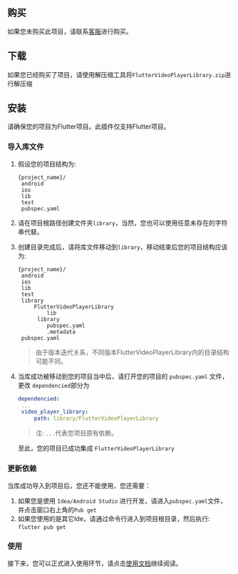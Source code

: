 ## 购买

如果您未购买此项目，请联系[客服](http://wpa.qq.com/msgrd?v=3&uin=690717394&site=qq&menu=yes)进行购买。

## 下载

如果您已经购买了项目，请使用解压缩工具将`FlutterVideoPlayerLibrary.zip`进行解压缩

## 安装

请确保您的项目为Flutter项目。此插件仅支持Flutter项目。

### 导入库文件

1. 假设您的项目结构为:

   ````
   {project_name}/
   	android
   	ios
   	lib
   	test
   	pubspec.yaml
   ````

2. 请在项目根路径创建文件夹`library`，当然，您也可以使用任意未存在的字符串代替。

3. 创建目录完成后，请将库文件移动到`library`，移动结束后您的项目结构应该为:

   ````
   {project_name}/
   	android
   	ios
   	lib
   	test
   	library
     	FlutterVideoPlayerLibrary
     		lib
         library  		
     		pubspec.yaml
     		.metadata
   	pubspec.yaml
   ````

   >  由于版本迭代关系，不同版本FlutterVideoPlayerLibrary内的目录结构可能不同。

4. 当库成功被移动到您的项目当中后，请打开您的项目的 `pubspec.yaml` 文件，更改 `dependencied`部分为

   ````yaml
   dependencied:
   	...
   	video_player_library:
     	path: library/FlutterVideoPlayerLibrary
   ````

   > 注: `...`代表您项目原有依赖。

   至此，您的项目已成功集成 `FlutterVideoPlayerLibrary`

### 更新依赖

当库成功导入到项目后，您还不能使用，您还需要：

1. 如果您是使用 `Idea/Android Studio` 进行开发，请进入`pubspec.yaml`文件，并点击窗口右上角的`Pub get`
2. 如果您使用的是其它Ide，请通过命令行进入到项目根目录，然后执行: `flutter pub get`



### 使用

接下来，您可以正式进入使用环节，请点击[使用文档](上手使用/README.md)继续阅读。